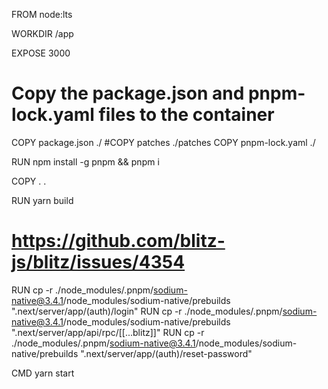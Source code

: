 FROM node:lts

WORKDIR /app

EXPOSE 3000

# Copy the package.json and pnpm-lock.yaml files to the container
COPY package.json ./
#COPY patches ./patches
COPY pnpm-lock.yaml ./

RUN npm install -g pnpm && pnpm i

COPY . .

RUN yarn build

# https://github.com/blitz-js/blitz/issues/4354
RUN cp -r ./node_modules/.pnpm/sodium-native@3.4.1/node_modules/sodium-native/prebuilds ".next/server/app/(auth)/login"
RUN cp -r ./node_modules/.pnpm/sodium-native@3.4.1/node_modules/sodium-native/prebuilds ".next/server/app/api/rpc/[[...blitz]]"
RUN cp -r ./node_modules/.pnpm/sodium-native@3.4.1/node_modules/sodium-native/prebuilds ".next/server/app/(auth)/reset-password"

CMD yarn start

